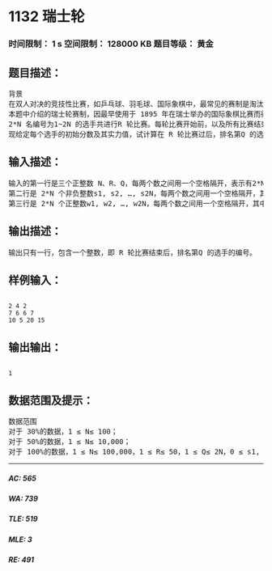 # 1132 瑞士轮   
### 时间限制： 1 s     空间限制： 128000 KB     题目等级： 黄金  
## 题目描述：  

<pre>
背景
在双人对决的竞技性比赛，如乒乓球、羽毛球、国际象棋中，最常见的赛制是淘汰赛和循环赛。前者的特点是比赛场数少，每场都紧张刺激，但偶然性较高。后者的特点是较为公平，偶然性较低，但比赛过程往往十分冗长。  
本题中介绍的瑞士轮赛制，因最早使用于 1895 年在瑞士举办的国际象棋比赛而得名。它可以看作是淘汰赛与循环赛的折衷，既保证了比赛的稳定性，又能使赛程不至于过长。
2*N 名编号为1~2N 的选手共进行R 轮比赛。每轮比赛开始前，以及所有比赛结束后，都会按照总分从高到低对选手进行一次排名。选手的总分为第一轮开始前的初始分数加上已参加过的所有比赛的得分和。总分相同的，约定编号较小的选手排名靠前。每轮比赛的对阵安排与该轮比赛开始前的排名有关：第 1 名和第2 名、第3 名和第4名、……、第2K – 1 名和第2K 名、…… 、第 2N – 1 名和第2N 名，各进行一场比赛。每场比赛胜者得1 分，负者得0 分。也就是说除了首轮以外，其它轮比赛的安排均不能事先确定，而是要取决于选手在之前比赛中的表现。  
现给定每个选手的初始分数及其实力值，试计算在 R 轮比赛过后，排名第Q 的选手编号是多少。我们假设选手的实力值两两不同，且每场比赛中实力值较高的总能获胜。
</pre>
  
  
## 输入描述：  

<pre>
输入的第一行是三个正整数 N、R、Q，每两个数之间用一个空格隔开，表示有2*N 名选手、R 轮比赛，以及我们关心的名次Q。  
第二行是 2*N 个非负整数s1, s2, …, s2N，每两个数之间用一个空格隔开，其中si 表示编号为i 的选手的初始分数。  
第三行是 2*N 个正整数w1, w2, …, w2N，每两个数之间用一个空格隔开，其中wi 表示编号为i 的选手的实力值。
</pre>
  
  
## 输出描述：  

<pre>
输出只有一行，包含一个整数，即 R 轮比赛结束后，排名第Q 的选手的编号。
</pre>
  
  
## 样例输入：  

<pre><code>
2 4 2  
7 6 6 7  
10 5 20 15
</code></pre>
  
  
## 输出输出：  

<pre><code>
1
</code></pre>
  
  
## 数据范围及提示：  

<pre>
数据范围  
对于 30%的数据，1 ≤ N≤ 100；  
对于 50%的数据，1 ≤ N≤ 10,000；  
对于 100%的数据，1 ≤ N≤ 100,000，1 ≤ R≤ 50，1 ≤ Q≤ 2N，0 ≤ s1, s2, …, s2N ≤ 108，1 ≤ w1,w2, …, w2N ≤ 108。
</pre>
  
  
***  

##### AC: 565  
##### WA: 739  
##### TLE: 519  
##### MLE: 3  
##### RE: 491  
